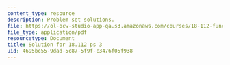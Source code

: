 ```yaml
---
content_type: resource
description: Problem set solutions.
file: https://ol-ocw-studio-app-qa.s3.amazonaws.com/courses/18-112-functions-of-a-complex-variable-fall-2008/4695bc559dad5c875f9fc3476f05f938_ps3.pdf
file_type: application/pdf
resourcetype: Document
title: Solution for 18.112 ps 3
uid: 4695bc55-9dad-5c87-5f9f-c3476f05f938
---
```

